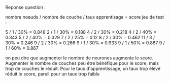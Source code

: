Reponse question :

nombre noeuds / nombre de couche / taux apprentisage =  score jeu de test :

5  / 1 / 30% = 0.848
2 / 1 / 30% = 0.188
4 / 2 / 30% = 0.218
4 / 2 / 40% = 0.343
5 / 2 / 40% = 0.329
7 / 2 / 25% = 0.12
8 / 2 / 30% = 0.462
11 / 3 / 30% = 0.246
9 / 2 / 30% = 0.266
9 / 1 / 30% = 0.933
9 / 1 / 50% = 0.887
9 / 1 / 60% = 0.867

on peu dire que augmenter le nombre de neurones augmente le score. Augmenter le nombre de couches peu être bénéfique pour le score, mais trop de couches le réduit.
Pour le taux d'apprentissage, un taux trop élevé réduit le score, pareil pour un taux trop faible